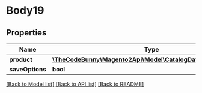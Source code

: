 # Body19

## Properties
Name | Type | Description | Notes
------------ | ------------- | ------------- | -------------
**product** | [**\TheCodeBunny\Magento2Api\Model\CatalogDataProductInterface**](CatalogDataProductInterface.md) |  | 
**saveOptions** | **bool** |  | [optional] 

[[Back to Model list]](../README.md#documentation-for-models) [[Back to API list]](../README.md#documentation-for-api-endpoints) [[Back to README]](../README.md)


